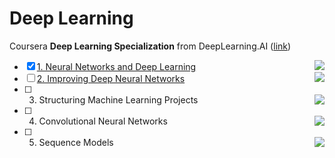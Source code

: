 # Deep Learning
Coursera **Deep Learning Specialization** from DeepLearning.AI ([link](https://www.coursera.org/specializations/deep-learning?))

- [X] [1. Neural Networks and Deep Learning](https://github.com/yixiaowang2001/Deep-Learning_Notes/tree/main/Course1) <img align="right" src="https://progress-bar.dev/100">
- [ ] [2. Improving Deep Neural Networks](https://github.com/yixiaowang2001/Deep-Learning_Notes/tree/main/Course2) <img align="right" src="https://progress-bar.dev/67">
- [ ] 3. Structuring Machine Learning Projects <img align="right" src="https://progress-bar.dev/0">
- [ ] 4. Convolutional Neural Networks <img align="right" src="https://progress-bar.dev/0">
- [ ] 5. Sequence Models <img align="right" src="https://progress-bar.dev/0">
